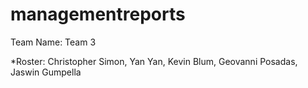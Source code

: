 # managementreports
Team Name: Team 3

*Roster:
Christopher Simon,
Yan Yan,
Kevin Blum,
Geovanni Posadas,
Jaswin Gumpella
